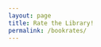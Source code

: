 ```yaml
---
layout: page
title: Rate the Library!
permalink: /bookrates/
---
```


<meta charset="UTF-8">
<meta name="viewport" content="width=device-width, initial-scale=1.0">
<title>Book Reviews</title>
<style>
  /* Styling for elements */
  .book-card {
    background-color: #072536;
    color: #AFC0D5;
    padding: 20px;
    max-width: 700px;
    margin: 20px auto;
    border-radius: 10px;
    box-shadow: 0 4px 8px rgba(0, 0, 0, 0.2);
    text-align: center;
  }
  .book-title {
    font-size: 24px;
    margin-bottom: 10px;
    color: #FFFFFF;
  }
  .book-author {
    font-size: 18px;
    color: #D1E1F2;
  }
  .book-cover {
    width: 400px;
    height: 600px;
    border-radius: 5px;
    margin: 20px auto;
  }
  .heart-button {
    background: none;
    border: none;
    font-size: 24px;
    color: #ff0077;
    cursor: pointer;
  }
  .rating-stars span {
    font-size: 30px;
    cursor: pointer;
    color: #ccc;
  }
  .comments-heading {
    color: #fff;
    margin-top: 20px;
  }
  .comment-section {
    background-color: #072536;
    color: white;
    padding: 15px;
    border-radius: 5px;
    text-align: left;
    margin-top: 15px;
  }
  .submit-comment {
    display: block;
    margin-top: 10px;
    background-color: #33ccff;
    border: none;
    color: white;
    padding: 8px 12px;
    border-radius: 5px;
    cursor: pointer;
    text-align: left;
  }
  .comment-box {
    border-bottom: 1px solid #cce7ff;
    padding: 10px;
    margin-top: 10px;
    background-color: #0B3954;
    border-radius: 5px;
  }
  .comment-text {
    color: white;
  }
  .reply-button {
    background: none;
    color: #cce7ff;
    border: none;
    cursor: pointer;
    font-size: 14px;
    padding: 0;
    margin-top: 5px;
    text-align: left;
  }
  .reply-textarea {
    width: 100%;
    padding: 5px;
    margin-top: 5px;
    border: none;
    border-radius: 5px;
    font-size: 14px;
    color: #333;
  }
  .submit-reply {
    background-color: #66b2ff;
    border: none;
    padding: 5px 10px;
    color: white;
    border-radius: 5px;
    margin-top: 5px;
    cursor: pointer;
    text-align: left;
  }
  .replies {
    margin-top: 10px;
    padding-left: 10px;
  }
  .reply-box {
    background-color: #10567E;
    padding: 5px;
    border-radius: 5px;
    color: #cce7ff;
    margin-top: 5px;
    text-align: left;
  }
</style>

<div id="bookContainer">
  <!-- Book content will be dynamically added here -->
</div>

<script>
  const username = prompt("Please enter your username:") || "Anonymous";

  const bookRatings = {
    "Harry Potter and the Sorcerer's Stone": 4.8,
    "Percy Jackson & the Olympians: The Lightning Thief": 4.3,
    "The Hunger Games": 4.2,
    "Divergent": 4.1,
    "Red Queen": 4.0,
    "A Good Girl's Guide to Murder": 4.5
  };

  let currentBook = {};
  let liked = false;
  let currentLikes = 0;

  let comments = JSON.parse(localStorage.getItem('comments')) || {};
  let likesCount = JSON.parse(localStorage.getItem('likes')) || {};

// Fetch random book from backend (Flask API)
function fetchRandomBook() {
  fetch(`http://172.19.255.157:8887/api/random_book`)
    .then(response => response.json())
    .then(data => {
      if (data && data.title) {
        currentBook = data;
        const bookTitle = data.title;
        const bookAuthor = data.author || 'Unknown Author';
        const bookGenre = data.genre || 'Unknown Genre';
        const bookDescription = data.description || 'No description available';
        const coverUrl = data.image_cover || 'default-image.jpg';

        displayBookInfo(bookTitle, bookAuthor, bookGenre, bookDescription, coverUrl);
      } else {
        alert('No book data found.');
      }
    })
    .catch(error => {
      console.error('Error fetching book data:', error);
      alert('Failed to fetch book information.');
    });
}

// Display the book information
function displayBookInfo(title, author, genre, description, coverUrl) {
  document.getElementById('bookContainer').innerHTML = `
    <div class="book-card">
      <h3 class="book-title">${title}</h3>
      <img src="${coverUrl}" alt="Book Cover" class="book-cover" />
      <p class="book-author">by ${author}</p>
      <p class="book-genre">Genre: ${genre}</p>
      <p class="book-description">Description: ${description}</p>
      <div id="rating" class="rating-stars">
        <span onclick="rateBook(1)">★</span>
        <span onclick="rateBook(2)">★</span>
        <span onclick="rateBook(3)">★</span>
        <span onclick="rateBook(4)">★</span>
        <span onclick="rateBook(5)">★</span>
      </div>
      <p>Average Rating: ${bookRatings[title] || 'No Rating'} ★</p>
      <button onclick="toggleLike()" id="likeButton" class="heart-button">
        <span id="heart">♡</span> Like (${currentLikes})
      </button>
      <h4 class="comments-heading">Comments:</h4>
      <div id="commentSection" class="comment-section">
        <textarea id="commentInput" placeholder="Add a comment..."></textarea>
        <button onclick="addComment()" class="submit-comment">Submit</button>
        <div id="commentsList"></div>
      </div>
    </div>
  `;
}

    displayComments();
  }

  // Fetch book data when the page loads
  fetchRandomBook();

  function displayComments() {
    const commentsList = document.getElementById('commentsList');
    commentsList.innerHTML = '';
    const bookComments = comments[currentBook.title] || [];
    bookComments.forEach((comment, index) => {
      const commentDiv = document.createElement('div');
      commentDiv.classList.add('comment-box');
      commentDiv.innerHTML = `
        <div class="comment-text">
          <strong>${comment.username}</strong><br>${comment.text}
        </div>
        <button onclick="showReplyInput(${index})" class="reply-button">Reply</button>
        <div id="replyInput-${index}" style="display: none;">
          <textarea placeholder="Add a reply..." class="reply-textarea"></textarea>
          <button onclick="addReply(${index})" class="submit-reply">Submit Reply</button>
        </div>
        <div class="replies">
          ${comment.replies.map(reply => ` 
            <div class="reply-box">
              <strong>${reply.username}</strong>: ${reply.text}
            </div>`).join('')}
        </div>
      `;
      commentsList.appendChild(commentDiv);
    });
  }

  function saveComments() {
    localStorage.setItem('comments', JSON.stringify(comments));
  }

  function addComment() {
    const commentInput = document.getElementById('commentInput');
    const commentText = commentInput.value.trim();
    if (commentText) {
      const comment = { username, text: commentText, replies: [] };
      if (!comments[currentBook.title]) {
        comments[currentBook.title] = [];
      }
      comments[currentBook.title].push(comment);
      commentInput.value = '';
      saveComments();
      displayComments();
    }
  }

  function addReply(commentIndex) {
    const replyInput = document.getElementById(`replyInput-${commentIndex}`).querySelector('textarea');
    const replyText = replyInput.value.trim();
    if (replyText) {
      comments[currentBook.title][commentIndex].replies.push({ username, text: replyText });
      replyInput.value = '';
      saveComments();
      displayComments();
    }
  }

  function showReplyInput(commentIndex) {
    const replyInput = document.getElementById(`replyInput-${commentIndex}`);
    replyInput.style.display = replyInput.style.display === 'none' ? 'block' : 'none';
  }

  function rateBook(rating) {
    const bookTitle = currentBook.title;
    // Update the book rating using a more accurate average calculation
    bookRatings[bookTitle] = (bookRatings[bookTitle] * currentLikes + rating) / (currentLikes + 1);
    currentLikes++;
    document.querySelectorAll('.rating-stars span').forEach((star, index) => {
      star.style.color = index < rating ? 'yellow' : 'gray';
    });
    saveComments();
  }

  function toggleLike() {
    if (liked) {
      liked = false;
      currentLikes--;
      document.getElementById('heart').textContent = '♡';
    } else {
      liked = true;
      currentLikes++;
      document.getElementById('heart').textContent = '❤️';
    }
    document.getElementById('likeButton').textContent = `Like (${currentLikes})`;
    likesCount[currentBook.title] = currentLikes;
    localStorage.setItem('likes', JSON.stringify(likesCount));
  }
</script>
